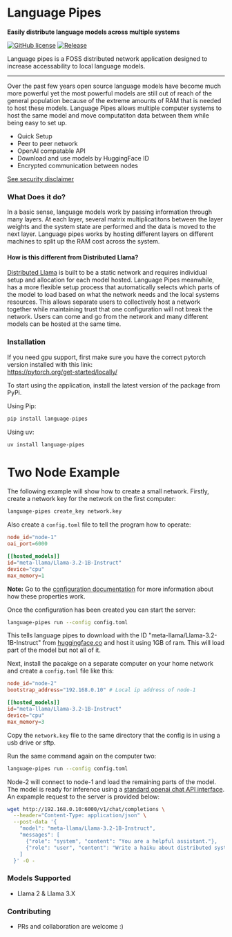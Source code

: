 # Language Pipes

**Easily distribute language models across multiple systems**  

[![GitHub license][License-Image]](License-Url)
[![Release][Release-Image]][Release-Url] 

[License-Image]: https://img.shields.io/badge/license-MIT-blue.svg
[License-Url]: https://github.com/erinclemmer/language-pipes/blob/main/LICENSE

[Release-Url]: https://github.com/erinclemmer/language-pipes/releases/latest
[Release-Image]: https://img.shields.io/github/v/release/erinclemmer/language-pipes

[PyPiVersion-Url]: https://img.shields.io/pypi/v/language-pipes
[PythonVersion-Url]: https://img.shields.io/pypi/pyversions/language-pipes

Language pipes is a FOSS distributed network application designed to increase accessability to local language models.  

---  

Over the past few years open source language models have become much more powerful yet the most powerful models are still out of reach of the general population because of the extreme amounts of RAM that is needed to host these models. Language Pipes allows multiple computer systems to host the same model and move computatiton data between them while being easy to set up.
- Quick Setup
- Peer to peer network
- OpenAI compatable API
- Download and use models by HuggingFace ID
- Encrypted communication between nodes

[See security disclaimer](./SECURITY.md)

### What Does it do?
In a basic sense, language models work by passing information through many layers. At each layer, several matrix multiplicatitons between the layer weights and the system state are performed and the data is moved to the next layer. Language pipes works by hosting different layers on different machines to split up the RAM cost across the system.

#### How is this different from Distributed Llama?
[Distributed Llama](https://github.com/b4rtaz/distributed-llama) is built to be a static network and requires individual setup and allocation for each model hosted. Language Pipes meanwhile, has a more flexible setup process that automatically selects which parts of the model to load based on what the network needs and the local systems resources. This allows separate users to collectively host a network together while maintaining trust that one configuration will not break the network. Users can come and go from the network and many different models can be hosted at the same time.

### Installation
If you need gpu support, first make sure you have the correct pytorch version installed with this link:  
https://pytorch.org/get-started/locally/


To start using the application, install the latest version of the package from PyPi.

Using Pip:
```bash
pip install language-pipes
```

Using uv:
```bash
uv install language-pipes
```

# Two Node Example
The following example will show how to create a small network. Firstly, create a network key for the network on the first computer:
```bash
language-pipes create_key network.key
```

Also create a `config.toml` file to tell the program how to operate:

```toml
node_id="node-1"
oai_port=6000

[[hosted_models]]
id="meta-llama/Llama-3.2-1B-Instruct"
device="cpu"
max_memory=1
```

**Note:** Go to the [configuration documentation](/documentation/configuration.md) for more information about how these properties work.

Once the configuration has been created you can start the server:
```bash
language-pipes run --config config.toml
```

This tells language pipes to download with the ID "meta-llama/Llama-3.2-1B-Instruct" from [huggingface.co](huggingface.co) and host it using 1GB of ram. This will load part of the model but not all of it.

Next, install the pacakge on a separate computer on your home network and create a `config.toml` file like this:

```toml
node_id="node-2"
bootstrap_address="192.168.0.10" # Local ip address of node-1

[[hosted_models]]
id="meta-llama/Llama-3.2-1B-Instruct"
device="cpu"
max_memory=3
```

Copy the `network.key` file to the same directory that the config is in using a usb drive or sftp. 

Run the same command again on the computer two:
```bash
language-pipes run --config config.toml
```

Node-2 will connect to node-1 and load the remaining parts of the model. The model is ready for inference using a [standard openai chat API interface](https://platform.openai.com/docs/api-reference/chat/create). An expample request to the server is provided below:

```bash
wget http://192.168.0.10:6000/v1/chat/completions \
  --header="Content-Type: application/json" \
  --post-data '{
    "model": "meta-llama/Llama-3.2-1B-Instruct",
    "messages": [
      {"role": "system", "content": "You are a helpful assistant."},
      {"role": "user", "content": "Write a haiku about distributed systems."}
    ]
  }' -O -
```

### Models Supported
* Llama 2 & Llama 3.X

### 

### Contributing
* PRs and collaboration are welcome :)
